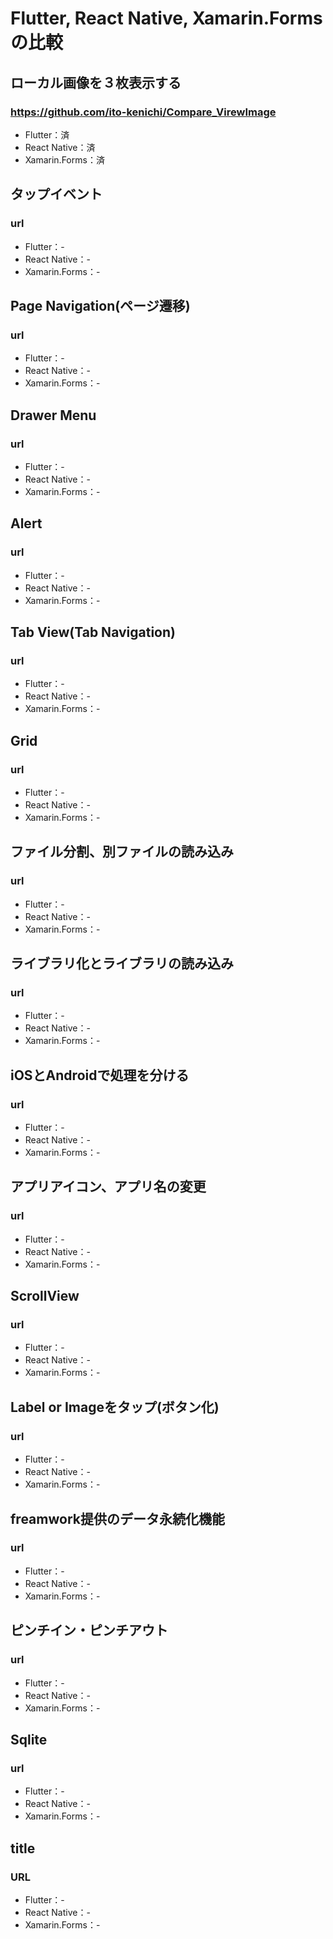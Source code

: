 # Flutter, React Native, Xamarin.Formsの比較

## ローカル画像を３枚表示する
### https://github.com/ito-kenichi/Compare_VirewImage
* Flutter：済
* React Native：済
* Xamarin.Forms：済

## タップイベント
### url
* Flutter：-
* React Native：-
* Xamarin.Forms：-

## Page Navigation(ページ遷移)
### url
* Flutter：-
* React Native：-
* Xamarin.Forms：-

## Drawer Menu
### url
* Flutter：-
* React Native：-
* Xamarin.Forms：-

## Alert
### url
* Flutter：-
* React Native：-
* Xamarin.Forms：-

## Tab View(Tab Navigation)
### url
* Flutter：-
* React Native：-
* Xamarin.Forms：-

## Grid
### url
* Flutter：-
* React Native：-
* Xamarin.Forms：-

## ファイル分割、別ファイルの読み込み
### url
* Flutter：-
* React Native：-
* Xamarin.Forms：-

## ライブラリ化とライブラリの読み込み
### url
* Flutter：-
* React Native：-
* Xamarin.Forms：-

## iOSとAndroidで処理を分ける
### url
* Flutter：-
* React Native：-
* Xamarin.Forms：-

## アプリアイコン、アプリ名の変更
### url
* Flutter：-
* React Native：-
* Xamarin.Forms：-

## ScrollView
### url
* Flutter：-
* React Native：-
* Xamarin.Forms：-

## Label or Imageをタップ(ボタン化)
### url
* Flutter：-
* React Native：-
* Xamarin.Forms：-

## freamwork提供のデータ永続化機能
### url
* Flutter：-
* React Native：-
* Xamarin.Forms：-

## ピンチイン・ピンチアウト
### url
* Flutter：-
* React Native：-
* Xamarin.Forms：-

## Sqlite
### url
* Flutter：-
* React Native：-
* Xamarin.Forms：-


## title
### URL
* Flutter：-
* React Native：-
* Xamarin.Forms：-

